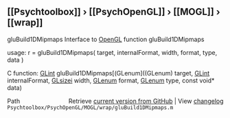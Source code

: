 ## [[Psychtoolbox]] &#8250; [[PsychOpenGL]] &#8250; [[MOGL]] &#8250; [[wrap]]

gluBuild1DMipmaps  Interface to [OpenGL](OpenGL) function gluBuild1DMipmaps  
  
usage:  r = gluBuild1DMipmaps( target, internalFormat, width, format, type, data )  
  
C function:  [GLint](GLint) gluBuild1DMipmaps[(GLenum]((GLenum) target, [GLint](GLint) internalFormat, [GLsizei](GLsizei) width, [GLenum](GLenum) format, [GLenum](GLenum) type, const void\* data)  




<div class="code_header" style="text-align:right;">
  <span style="float:left;">Path&nbsp;&nbsp;</span> <span class="counter">Retrieve <a href=
  "https://raw.github.com/Psychtoolbox-3/Psychtoolbox-3/beta/Psychtoolbox/PsychOpenGL/MOGL/wrap/gluBuild1DMipmaps.m">current version from GitHub</a> | View <a href=
  "https://github.com/Psychtoolbox-3/Psychtoolbox-3/commits/beta/Psychtoolbox/PsychOpenGL/MOGL/wrap/gluBuild1DMipmaps.m">changelog</a></span>
</div>
<div class="code">
  <code>Psychtoolbox/PsychOpenGL/MOGL/wrap/gluBuild1DMipmaps.m</code>
</div>

